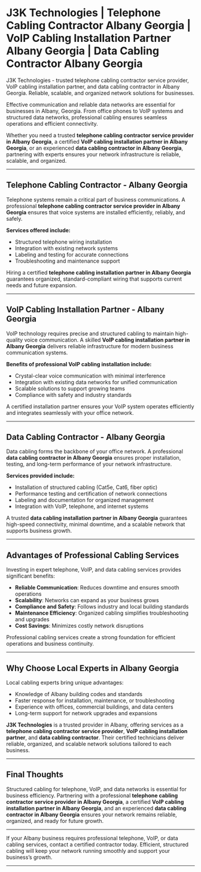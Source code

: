 # J3K Technologies | Telephone Cabling Contractor Albany Georgia | VoIP Cabling Installation Partner Albany Georgia | Data Cabling Contractor Albany Georgia
J3K Technologies - trusted telephone cabling contractor service provider, VoIP cabling installation partner, and data cabling contractor in Albany Georgia. Reliable, scalable, and organized network solutions for businesses.

Effective communication and reliable data networks are essential for businesses in Albany, Georgia. From office phones to VoIP systems and structured data networks, professional cabling ensures seamless operations and efficient connectivity.  

Whether you need a trusted **telephone cabling contractor service provider in Albany Georgia**, a certified **VoIP cabling installation partner in Albany Georgia**, or an experienced **data cabling contractor in Albany Georgia**, partnering with experts ensures your network infrastructure is reliable, scalable, and organized.  

---

## Telephone Cabling Contractor - Albany Georgia  

Telephone systems remain a critical part of business communications. A professional **telephone cabling contractor service provider in Albany Georgia** ensures that voice systems are installed efficiently, reliably, and safely.  

**Services offered include:**  
- Structured telephone wiring installation  
- Integration with existing network systems  
- Labeling and testing for accurate connections  
- Troubleshooting and maintenance support  

Hiring a certified **telephone cabling installation partner in Albany Georgia** guarantees organized, standard-compliant wiring that supports current needs and future expansion.  

---

## VoIP Cabling Installation Partner - Albany Georgia  

VoIP technology requires precise and structured cabling to maintain high-quality voice communication. A skilled **VoIP cabling installation partner in Albany Georgia** delivers reliable infrastructure for modern business communication systems.  

**Benefits of professional VoIP cabling installation include:**  
- Crystal-clear voice communication with minimal interference  
- Integration with existing data networks for unified communication  
- Scalable solutions to support growing teams  
- Compliance with safety and industry standards  

A certified installation partner ensures your VoIP system operates efficiently and integrates seamlessly with your office network.  

---

## Data Cabling Contractor - Albany Georgia  

Data cabling forms the backbone of your office network. A professional **data cabling contractor in Albany Georgia** ensures proper installation, testing, and long-term performance of your network infrastructure.  

**Services provided include:**  
- Installation of structured cabling (Cat5e, Cat6, fiber optic)  
- Performance testing and certification of network connections  
- Labeling and documentation for organized management  
- Integration with VoIP, telephone, and internet systems  

A trusted **data cabling installation partner in Albany Georgia** guarantees high-speed connectivity, minimal downtime, and a scalable network that supports business growth.  

---

## Advantages of Professional Cabling Services  

Investing in expert telephone, VoIP, and data cabling services provides significant benefits:  

- **Reliable Communication**: Reduces downtime and ensures smooth operations  
- **Scalability**: Networks can expand as your business grows  
- **Compliance and Safety**: Follows industry and local building standards  
- **Maintenance Efficiency**: Organized cabling simplifies troubleshooting and upgrades  
- **Cost Savings**: Minimizes costly network disruptions  

Professional cabling services create a strong foundation for efficient operations and business continuity.  

---

## Why Choose Local Experts in Albany Georgia  

Local cabling experts bring unique advantages:  

- Knowledge of Albany building codes and standards  
- Faster response for installation, maintenance, or troubleshooting  
- Experience with offices, commercial buildings, and data centers  
- Long-term support for network upgrades and expansions  

**J3K Technologies** is a trusted provider in Albany, offering services as a **telephone cabling contractor service provider**, **VoIP cabling installation partner**, and **data cabling contractor**. Their certified technicians deliver reliable, organized, and scalable network solutions tailored to each business.  

---

## Final Thoughts  

Structured cabling for telephone, VoIP, and data networks is essential for business efficiency. Partnering with a professional **telephone cabling contractor service provider in Albany Georgia**, a certified **VoIP cabling installation partner in Albany Georgia**, and an experienced **data cabling contractor in Albany Georgia** ensures your network remains reliable, organized, and ready for future growth.  

---



If your Albany business requires professional telephone, VoIP, or data cabling services, contact a certified contractor today. Efficient, structured cabling will keep your network running smoothly and support your business’s growth.  

---


